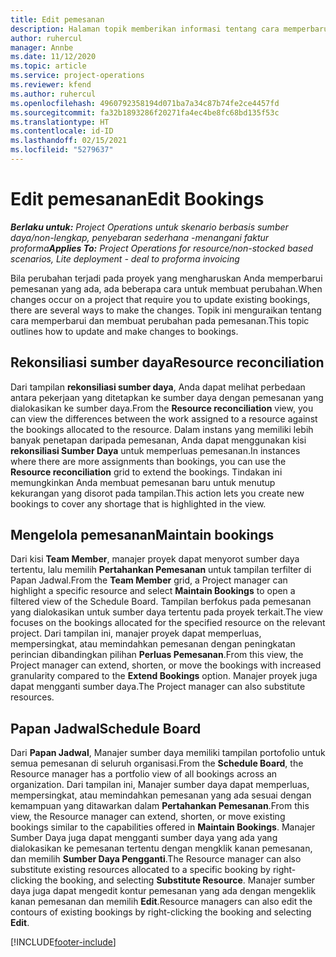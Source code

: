 ```yaml
---
title: Edit pemesanan
description: Halaman topik memberikan informasi tentang cara memperbarui dan membuat perubahan pada pemesanan.
author: ruhercul
manager: Annbe
ms.date: 11/12/2020
ms.topic: article
ms.service: project-operations
ms.reviewer: kfend
ms.author: ruhercul
ms.openlocfilehash: 4960792358194d071ba7a34c87b74fe2ce4457fd
ms.sourcegitcommit: fa32b1893286f20271fa4ec4be8fc68bd135f53c
ms.translationtype: HT
ms.contentlocale: id-ID
ms.lasthandoff: 02/15/2021
ms.locfileid: "5279637"
---
```

# <a name="edit-bookings"></a><span data-ttu-id="b2e95-103">Edit pemesanan</span><span class="sxs-lookup"><span data-stu-id="b2e95-103">Edit Bookings</span></span>

<span data-ttu-id="b2e95-104">_**Berlaku untuk:** Project Operations untuk skenario berbasis sumber daya/non-lengkap, penyebaran sederhana -menangani faktur proforma_</span><span class="sxs-lookup"><span data-stu-id="b2e95-104">_**Applies To:** Project Operations for resource/non-stocked based scenarios, Lite deployment - deal to proforma invoicing_</span></span>


<span data-ttu-id="b2e95-105">Bila perubahan terjadi pada proyek yang mengharuskan Anda memperbarui pemesanan yang ada, ada beberapa cara untuk membuat perubahan.</span><span class="sxs-lookup"><span data-stu-id="b2e95-105">When changes occur on a project that require you to update existing bookings, there are several ways to make the changes.</span></span> <span data-ttu-id="b2e95-106">Topik ini menguraikan tentang cara memperbarui dan membuat perubahan pada pemesanan.</span><span class="sxs-lookup"><span data-stu-id="b2e95-106">This topic outlines how to update and make changes to bookings.</span></span>

## <a name="resource-reconciliation"></a><span data-ttu-id="b2e95-107">Rekonsiliasi sumber daya</span><span class="sxs-lookup"><span data-stu-id="b2e95-107">Resource reconciliation</span></span>

<span data-ttu-id="b2e95-108">Dari tampilan **rekonsiliasi sumber daya**, Anda dapat melihat perbedaan antara pekerjaan yang ditetapkan ke sumber daya dengan pemesanan yang dialokasikan ke sumber daya.</span><span class="sxs-lookup"><span data-stu-id="b2e95-108">From the **Resource reconciliation** view, you can view the differences between the work assigned to a resource against the bookings allocated to the resource.</span></span> <span data-ttu-id="b2e95-109">Dalam instans yang memiliki lebih banyak penetapan daripada pemesanan, Anda dapat menggunakan kisi **rekonsiliasi Sumber Daya** untuk memperluas pemesanan.</span><span class="sxs-lookup"><span data-stu-id="b2e95-109">In instances where there are more assignments than bookings, you can use the **Resource reconciliation** grid to extend the bookings.</span></span> <span data-ttu-id="b2e95-110">Tindakan ini memungkinkan Anda membuat pemesanan baru untuk menutup kekurangan yang disorot pada tampilan.</span><span class="sxs-lookup"><span data-stu-id="b2e95-110">This action lets you create new bookings to cover any shortage that is highlighted in the view.</span></span>

## <a name="maintain-bookings"></a><span data-ttu-id="b2e95-111">Mengelola pemesanan</span><span class="sxs-lookup"><span data-stu-id="b2e95-111">Maintain bookings</span></span>

<span data-ttu-id="b2e95-112">Dari kisi **Team Member**, manajer proyek dapat menyorot sumber daya tertentu, lalu memilih **Pertahankan Pemesanan** untuk tampilan terfilter di Papan Jadwal.</span><span class="sxs-lookup"><span data-stu-id="b2e95-112">From the **Team Member** grid, a Project manager can highlight a specific resource and select **Maintain Bookings** to open a filtered view of the Schedule Board.</span></span> <span data-ttu-id="b2e95-113">Tampilan berfokus pada pemesanan yang dialokasikan untuk sumber daya tertentu pada proyek terkait.</span><span class="sxs-lookup"><span data-stu-id="b2e95-113">The view focuses on the bookings allocated for the specified resource on the relevant project.</span></span> <span data-ttu-id="b2e95-114">Dari tampilan ini, manajer proyek dapat memperluas, mempersingkat, atau memindahkan pemesanan dengan peningkatan perincian dibandingkan pilihan **Perluas Pemesanan**.</span><span class="sxs-lookup"><span data-stu-id="b2e95-114">From this view, the Project manager can extend, shorten, or move the bookings with increased granularity compared to the **Extend Bookings** option.</span></span> <span data-ttu-id="b2e95-115">Manajer proyek juga dapat mengganti sumber daya.</span><span class="sxs-lookup"><span data-stu-id="b2e95-115">The Project manager can also substitute resources.</span></span>

## <a name="schedule-board"></a><span data-ttu-id="b2e95-116">Papan Jadwal</span><span class="sxs-lookup"><span data-stu-id="b2e95-116">Schedule Board</span></span>

<span data-ttu-id="b2e95-117">Dari **Papan Jadwal**, Manajer sumber daya memiliki tampilan portofolio untuk semua pemesanan di seluruh organisasi.</span><span class="sxs-lookup"><span data-stu-id="b2e95-117">From the **Schedule Board**, the Resource manager has a portfolio view of all bookings across an organization.</span></span> <span data-ttu-id="b2e95-118">Dari tampilan ini, Manajer sumber daya dapat memperluas, mempersingkat, atau memindahkan pemesanan yang ada sesuai dengan kemampuan yang ditawarkan dalam **Pertahankan Pemesanan**.</span><span class="sxs-lookup"><span data-stu-id="b2e95-118">From this view, the Resource manager can extend, shorten, or move existing bookings similar to the capabilities offered in **Maintain Bookings**.</span></span> <span data-ttu-id="b2e95-119">Manajer Sumber Daya juga dapat mengganti sumber daya yang ada yang dialokasikan ke pemesanan tertentu dengan mengklik kanan pemesanan, dan memilih **Sumber Daya Pengganti**.</span><span class="sxs-lookup"><span data-stu-id="b2e95-119">The Resource manager can also substitute existing resources allocated to a specific booking by right-clicking the booking, and selecting **Substitute Resource**.</span></span> <span data-ttu-id="b2e95-120">Manajer sumber daya juga dapat mengedit kontur pemesanan yang ada dengan mengeklik kanan pemesanan dan memilih **Edit**.</span><span class="sxs-lookup"><span data-stu-id="b2e95-120">Resource managers can also edit the contours of existing bookings by right-clicking the booking and selecting **Edit**.</span></span>


[!INCLUDE[footer-include](../includes/footer-banner.md)]